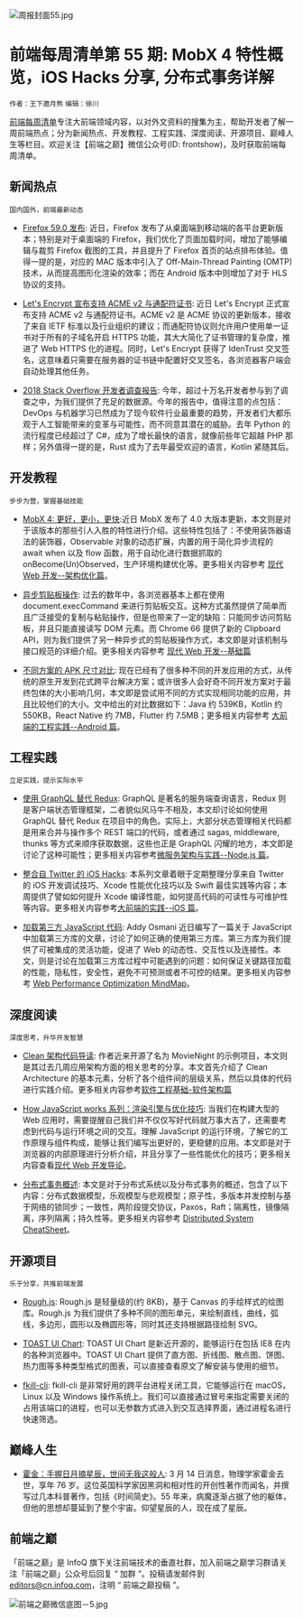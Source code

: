 ![周报封面55.jpg](http://upload-images.jianshu.io/upload_images/1647496-e1d5b6bb971ea4df.jpg?imageMogr2/auto-orient/strip%7CimageView2/2/w/1240)

# 前端每周清单第 55 期: MobX 4 特性概览，iOS Hacks 分享, 分布式事务详解

`作者：王下邀月熊` `编辑：徐川`

[前端每周清单](http://www.infoq.com/cn/FE-Weekly)专注大前端领域内容，以对外文资料的搜集为主，帮助开发者了解一周前端热点；分为新闻热点、开发教程、工程实践、深度阅读、开源项目、巅峰人生等栏目。欢迎关注【前端之巅】微信公众号(ID: frontshow)，及时获取前端每周清单。

## 新闻热点

`国内国外，前端最新动态`

* [Firefox 59.0 发布](https://www.mozilla.org/en-US/firefox/59.0/releasenotes/): 近日，Firefox 发布了从桌面端到移动端的各平台更新版本；特别是对于桌面端的 Firefox，我们优化了页面加载时间，增加了能够编辑与裁剪 Firefox 截图的工具，并且提升了 Firefox 首页的站点排布体验。值得一提的是，对应的 MAC 版本中引入了 Off-Main-Thread Painting (OMTP) 技术，从而提高图形化渲染的效率；而在 Android 版本中则增加了对于 HLS 协议的支持。

* [Let's Encrypt 宣布支持 ACME v2 与通配符证书](https://community.letsencrypt.org/t/acme-v2-and-wildcard-certificate-support-is-live/55579): 近日 Let's Encrypt 正式宣布支持 ACME v2 与通配符证书。ACME v2 是 ACME 协议的更新版本，接收了来自 IETF 标准以及行业组织的建议；而通配符协议则允许用户使用单一证书对于所有的子域名开启 HTTPS 功能，其大大简化了证书管理的复杂度，推进了 Web HTTPS 化的进程。同时，Let's Encrypt 获得了 IdenTrust 交叉签名，这意味着只需要在服务器的证书链中配置好交叉签名，各浏览器客户端会自动处理其他任务。

* [2018 Stack Overflow 开发者调查报告](https://insights.stackoverflow.com/survey/2018): 今年，超过十万名开发者参与到了调查之中，为我们提供了充足的数据源。今年的报告中，值得注意的点包括：DevOps 与机器学习已然成为了现今软件行业最重要的趋势，开发者们大都乐观于人工智能带来的变革与可能性，而不同意其潜在的威胁。去年 Python 的流行程度已经超过了 C#，成为了增长最快的语言，就像前些年它超越 PHP 那样；另外值得一提的是，Rust 成为了去年最受欢迎的语言，Kotlin 紧随其后。

## 开发教程

`步步为营，掌握基础技能`

* [MobX 4: 更好，更小，更快](https://parg.co/UzS):近日 MobX 发布了 4.0 大版本更新，本文则是对于该版本的那些引人入胜的特性进行介绍。这些特性包括了：不使用装饰器语法的装饰器，Observable 对象的动态扩展，内置的用于简化异步流程的 await when 以及 flow 函数，用于自动化进行数据抓取的 onBecome(Un)Observed，生产环境构建优化等。更多相关内容参考 [现代 Web 开发--架构优化篇](https://github.com/wxyyxc1992/Web-Series/tree/master/%E6%9E%B6%E6%9E%84%E4%BC%98%E5%8C%96)。

* [异步剪贴板操作](https://developers.google.com/web/updates/2018/03/clipboardapi): 过去的数年中，各浏览器基本上都在使用 document.execCommand 来进行剪贴板交互。这种方式虽然提供了简单而且广泛接受的复制与粘贴操作，但是也带来了一定的缺陷：只能同步访问剪贴板，并且只能直接读写 DOM 元素。而 Chrome 66 提供了新的 Clipboard API，则为我们提供了另一种异步式的剪贴板操作方式，本文即是对该机制与接口规范的详细介绍。更多相关内容参考 [现代 Web 开发--基础篇](https://github.com/wxyyxc1992/Web-Series/tree/master/%E5%9F%BA%E7%A1%80)

* [不同方案的 APK 尺寸对比](https://android.jlelse.eu/comparing-apk-sizes-a0eb37bb36f): 现在已经有了很多种不同的开发应用的方式，从传统的原生开发到花式跨平台解决方案；或许很多人会好奇不同开发方案对于最终包体的大小影响几何，本文即是尝试用不同的方式实现相同功能的应用，并且比较他们的大小。文中给出的对比数据如下：Java 约 539KB，Kotlin 约 550KB，React Native 约 7MB，Flutter 约 7.5MB；更多相关内容参考 [大前端的工程实践--Android 篇](https://github.com/wxyyxc1992/FrontendTechnology-Series)。

## 工程实践

`立足实践，提示实际水平`

* [使用 GraphQL 替代 Redux](https://hackernoon.com/how-graphql-replaces-redux-3fff8289221d): GraphQL 是著名的服务端查询语言，Redux 则是客户端状态管理框架，二者貌似风马牛不相及，本文却讨论如何使用 GraphQL 替代 Redux 在项目中的角色。实际上，大部分状态管理相关代码都是用来合并与操作多个 REST 端口的代码，或者通过 sagas, middleware, thunks 等方式来顺序获取数据，这些也正是 GraphQL 闪耀的地方，本文即是讨论了这种可能性；更多相关内容参考[微服务架构与实践--Node.js 篇](https://github.com/wxyyxc1992/ServerSideApplication-Series/tree/master/Node)。

* [整合自 Twitter 的 iOS Hacks](https://parg.co/U2c): 本系列文章着眼于定期整理分享来自 Twitter 的 iOS 开发调试技巧、Xcode 性能优化技巧以及 Swift 最佳实践等内容；本周提供了譬如如何提升 Xcode 编译性能，如何提高代码的可读性与可维护性等内容。更多相关内容参考[大前端的实践--iOS 篇](https://github.com/wxyyxc1992/FrontendTechnology-Series/tree/master/iOS)。

* [加载第三方 JavaScript 代码](https://parg.co/UTU): Addy Osmani 近日编写了一篇关于 JavaScript 中加载第三方库的文章，讨论了如何正确的使用第三方库。第三方库为我们提供了可被集成的灵活功能，促进了 Web 的动态性、交互性以及连接性。本文，则是讨论在加载第三方库过程中可能遇到的问题：如何保证关键路径加载的性能，隐私性，安全性，避免不可预测或者不可控的结果。更多相关内容参考 [Web Performance Optimization MindMap](https://parg.co/UTT)。

## 深度阅读

`深度思考，升华开发智慧`

* [Clean 架构代码导读](https://parg.co/U2E): 作者近来开源了名为 MovieNight 的示例项目，本文则是其过去几周应用架构方面的相关思考的分享。本文首先介绍了 Clean Architecture 的基本元素，分析了各个组件间的层级关系，然后以具体的代码进行实践介绍。更多相关内容参考[软件工程基础-软件架构篇](https://github.com/wxyyxc1992/SoftwareEngineering-Series)

* [How JavaScript works 系列：渲染引擎与优化技巧](https://parg.co/Uz5): 当我们在构建大型的 Web 应用时，需要提醒自己我们并不仅仅写好代码就万事大吉了，还需要考虑到代码与运行环境之间的交互。理解 JavaScript 的运行环境，了解它的工作原理与组件构成，能够让我们编写出更好的，更稳健的应用。本文即是对于浏览器的内部原理进行分析介绍，并且分享了一些性能优化的技巧；更多相关内容查看[现代 Web 开发导论](https://github.com/wxyyxc1992/Web-Series/tree/master/%E5%AF%BC%E8%AE%BA)。

* [分布式事务概述](https://parg.co/U2q): 本文是对于分布式系统以及分布式事务的概述，包含了以下内容：分布式数据模型，乐观模型与悲观模型；原子性，多版本并发控制与基于网络的锁同步；一致性，两阶段提交协议，Paxos，Raft；隔离性，镜像隔离，序列隔离；持久性等。更多相关内容参考 [Distributed System CheatSheet](https://parg.co/Uxo)。

## 开源项目

`乐于分享，共推前端发展`

* [Rough.js](http://roughjs.com/): Rough.js 是轻量级的(约 8KB)，基于 Canvas 的手绘样式的绘图库。Rough.js 为我们提供了多种不同的图形单元，来绘制直线，曲线，弧线，多边形，圆形以及椭圆形等，同时其还支持根据路径绘制 SVG。

* [TOAST UI Chart](https://github.com/nhnent/tui.chart): TOAST UI Chart 是新近开源的，能够运行在包括 IE8 在内的各种浏览器中。TOAST UI Chart 提供了直方图、折线图、散点图、饼图、热力图等多种类型格式的图表，可以直接查看原文了解安装与使用的细节。

* [fkill-cli](https://github.com/sindresorhus/fkill-cli): fkill-cli 是非常好用的跨平台进程关闭工具，它能够运行在 macOS，Linux 以及 Windows 操作系统上。我们可以直接通过冒号来指定需要关闭的占用该端口的进程，也可以无参数方式进入到交互选择界面，通过进程名进行快速筛选。

## 巅峰人生

* [霍金：手握日月摘星辰，世间无我这般人](https://parg.co/UTz): 3 月 14 日消息，物理学家霍金去世，享年 76 岁。这位英国科学家因黑洞和相对性的开创性著作而闻名，并撰写过几本科普著作，包括《时间简史》。55 年来，病魔逐渐占据了他的躯体，但他的思想却蔓延到了整个宇宙。仰望星辰的人，现在成了星辰。

## 前端之巅

「前端之巅」是 InfoQ 旗下关注前端技术的垂直社群，加入前端之巅学习群请关注「前端之巅」公众号后回复 “ 加群 ”。投稿请发邮件到 editors@cn.infoq.com，注明 “ 前端之巅投稿 ”。

![前端之巅微信底图－5.jpg](http://upload-images.jianshu.io/upload_images/1647496-01712a993d2b23de.jpg?imageMogr2/auto-orient/strip%7CimageView2/2/w/1240)
